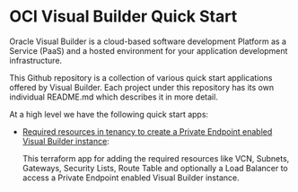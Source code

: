 <!--
# Copyright (c) 2024, Oracle and/or its affiliates.
# Licensed under the Universal Permissive License v 1.0 as shown at https://oss.oracle.com/licenses/upl.
-->

# **OCI Visual Builder Quick Start**

Oracle Visual Builder is a cloud-based software development Platform as a Service (PaaS) and a hosted environment for your application development infrastructure.

This Github repository is a collection of various quick start applications offered by Visual Builder. Each project under this repository has its own individual README.md which describes it in more detail.

At a high level we have the following quick start apps:

- [Required resources in tenancy to create a Private Endpoint enabled Visual Builder instance](./private-endpoint-resources/README.md):

  This terraform app for adding the required resources like VCN, Subnets, Gateways, Security Lists, Route Table and optionally a Load Balancer to access a Private Endpoint enabled Visual Builder instance.
